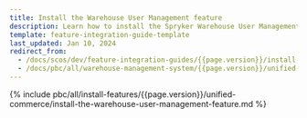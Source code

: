 ```yaml
---
title: Install the Warehouse User Management feature
description: Learn how to install the Spryker Warehouse User Management feature in your Spryker Unified Commerce project
template: feature-integration-guide-template
last_updated: Jan 10, 2024
redirect_from:
  - /docs/scos/dev/feature-integration-guides/{{page.version}}/install-the-warehouse-user-management-feature.html
  - /docs/pbc/all/warehouse-management-system/{{page.version}}/unified-commerce/install-and-upgrade/install-the-warehouse-user-management-feature.html
---
```


{% include pbc/all/install-features/{{page.version}}/unified-commerce/install-the-warehouse-user-management-feature.md %} <!-- To edit, see /_includes/pbc/all/install-features/{{page.version}}/unified-commerce/install-the-warehouse-user-management-feature.md -->

